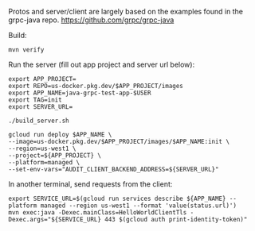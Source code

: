 Protos and server/client are largely based on the examples found in the grpc-java repo. https://github.com/grpc/grpc-java

Build:

```
mvn verify
```

Run the server (fill out app project and server url below):
```
export APP_PROJECT=
export REPO=us-docker.pkg.dev/$APP_PROJECT/images
export APP_NAME=java-grpc-test-app-$USER
export TAG=init
export SERVER_URL=

./build_server.sh

gcloud run deploy $APP_NAME \
--image=us-docker.pkg.dev/$APP_PROJECT/images/$APP_NAME:init \
--region=us-west1 \
--project=${APP_PROJECT} \
--platform=managed \
--set-env-vars="AUDIT_CLIENT_BACKEND_ADDRESS=${SERVER_URL}"
```

In another terminal, send requests from the client:
```
export SERVICE_URL=$(gcloud run services describe ${APP_NAME} --platform managed --region us-west1 --format 'value(status.url)')
mvn exec:java -Dexec.mainClass=HelloWorldClientTls -Dexec.args="${SERVICE_URL} 443 $(gcloud auth print-identity-token)"
```